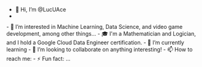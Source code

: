 - 👋 Hi, I’m @LucUAce
- <div id="header" align="center">
  <img !(gifromgit.png)/> 
</div>
- 👀 I’m interested in Machine Learning, Data Science, and video game development, among other things...
- 🎓 I'm a Mathematician and Logician, and I hold a Google Cloud Data Engineer certification.
- 🌱 I’m currently learning 
- 💞️ I’m looking to collaborate on anything interesting!
- 📫 How to reach me: 
- ⚡ Fun fact: ...

<!---
LucUAce/LucUAce is a ✨ special ✨ repository because its `README.md` (this file) appears on your GitHub profile.
You can click the Preview link to take a look at your changes.
--->
